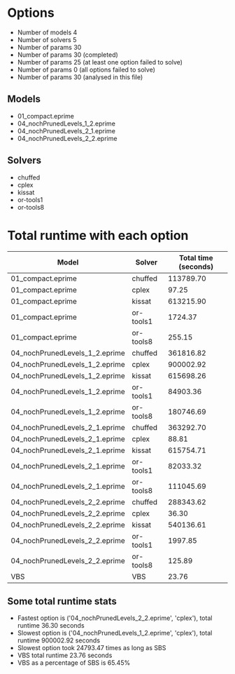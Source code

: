 

# Options


- Number of models         4
- Number of solvers        5
- Number of params        30
- Number of params        30 (completed)
- Number of params        25 (at least one option failed to solve)
- Number of params         0 (all options failed to solve)
- Number of params        30 (analysed in this file)


## Models


 - 01_compact.eprime
 - 04_nochPrunedLevels_1_2.eprime
 - 04_nochPrunedLevels_2_1.eprime
 - 04_nochPrunedLevels_2_2.eprime


## Solvers


 - chuffed
 - cplex
 - kissat
 - or-tools1
 - or-tools8


# Total runtime with each option


 | Model | Solver | Total time (seconds) | 
 | -- | -- | -- | 
 | 01_compact.eprime | chuffed | 113789.70 | 
 | 01_compact.eprime | cplex | 97.25 | 
 | 01_compact.eprime | kissat | 613215.90 | 
 | 01_compact.eprime | or-tools1 | 1724.37 | 
 | 01_compact.eprime | or-tools8 | 255.15 | 
 | 04_nochPrunedLevels_1_2.eprime | chuffed | 361816.82 | 
 | 04_nochPrunedLevels_1_2.eprime | cplex | 900002.92 | 
 | 04_nochPrunedLevels_1_2.eprime | kissat | 615698.26 | 
 | 04_nochPrunedLevels_1_2.eprime | or-tools1 | 84903.36 | 
 | 04_nochPrunedLevels_1_2.eprime | or-tools8 | 180746.69 | 
 | 04_nochPrunedLevels_2_1.eprime | chuffed | 363292.70 | 
 | 04_nochPrunedLevels_2_1.eprime | cplex | 88.81 | 
 | 04_nochPrunedLevels_2_1.eprime | kissat | 615754.71 | 
 | 04_nochPrunedLevels_2_1.eprime | or-tools1 | 82033.32 | 
 | 04_nochPrunedLevels_2_1.eprime | or-tools8 | 111045.69 | 
 | 04_nochPrunedLevels_2_2.eprime | chuffed | 288343.62 | 
 | 04_nochPrunedLevels_2_2.eprime | cplex | 36.30 | 
 | 04_nochPrunedLevels_2_2.eprime | kissat | 540136.61 | 
 | 04_nochPrunedLevels_2_2.eprime | or-tools1 | 1997.85 | 
 | 04_nochPrunedLevels_2_2.eprime | or-tools8 | 125.89 | 
 | VBS | VBS | 23.76 | 


## Some total runtime stats


 - Fastest option is ('04_nochPrunedLevels_2_2.eprime', 'cplex'), total runtime 36.30 seconds
 - Slowest option is ('04_nochPrunedLevels_1_2.eprime', 'cplex'), total runtime 900002.92 seconds
 - Slowest option took 24793.47 times as long as SBS
 - VBS total runtime 23.76 seconds
 - VBS as a percentage of SBS is 65.45%
